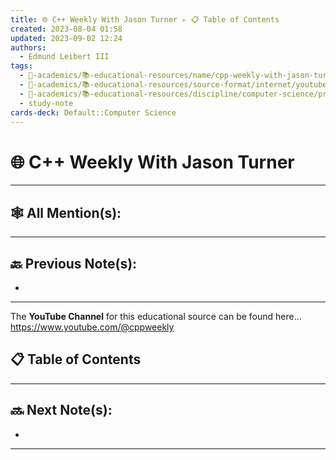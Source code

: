```yaml
---
title: 🌐 C++ Weekly With Jason Turner ▹ 📋 Table of Contents
created: 2023-08-04 01:58
updated: 2023-09-02 12:24
authors:
  - Edmund Leibert III
tags:
  - 🔴-academics/📚-educational-resources/name/cpp-weekly-with-jason-turner
  - 🔴-academics/📚-educational-resources/source-format/internet/youtube
  - 🔴-academics/📚-educational-resources/discipline/computer-science/programming-language/cpp
  - study-note
cards-deck: Default::Computer Science
---
```


# 🌐 C++ Weekly With Jason Turner

---

## 🕸️ All Mention(s): 

---

## 🔙 Previous Note(s):
- 

---

The **YouTube Channel**  for this educational source can be found here…
https://www.youtube.com/@cppweekly

## 📋 Table of Contents



---

## 🔜 Next Note(s):
- 

---

